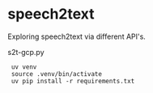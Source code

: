 # speech2text

Exploring speech2text via different API's.

s2t-gcp.py
```
 uv venv
 source .venv/bin/activate
 uv pip install -r requirements.txt
```
